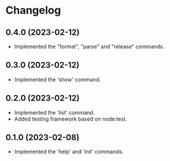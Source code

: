 Changelog
=========

0.4.0 (2023-02-12)
------------------

* Implemented the "format", "parse" and "release" commands.


0.3.0 (2023-02-12)
------------------

* Implemented the 'show' command.


0.2.0 (2023-02-12)
------------------

* Implemented the 'list' command.
* Added testing framework based on node:test.


0.1.0 (2023-02-08)
------------------

* Implemented the 'help' and 'init' commands.
